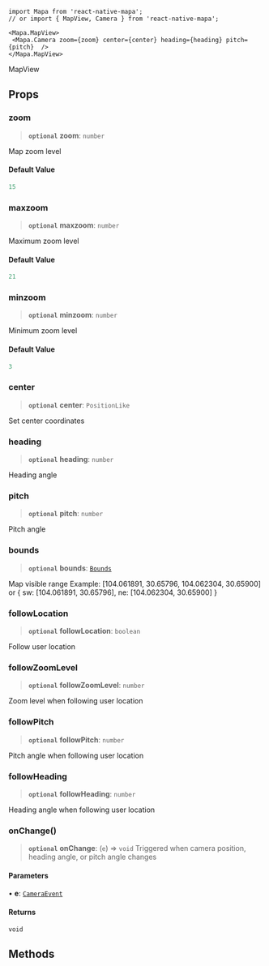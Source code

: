 ```tsx
import Mapa from 'react-native-mapa';
// or import { MapView, Camera } from 'react-native-mapa';

<Mapa.MapView>
 <Mapa.Camera zoom={zoom} center={center} heading={heading} pitch={pitch}  />
</Mapa.MapView>
```
MapView

## Props
### zoom

> **`optional`** **zoom**: `number`

Map zoom level

#### Default Value

```ts
15
```

### maxzoom

> **`optional`** **maxzoom**: `number`

Maximum zoom level

#### Default Value

```ts
21
```

### minzoom

> **`optional`** **minzoom**: `number`

Minimum zoom level

#### Default Value

```ts
3
```

### center

> **`optional`** **center**: `PositionLike`

Set center coordinates

### heading

> **`optional`** **heading**: `number`

Heading angle

### pitch

> **`optional`** **pitch**: `number`

Pitch angle

### bounds

> **`optional`** **bounds**: [`Bounds`](./Bounds.md)

Map visible range
Example: [104.061891, 30.65796, 104.062304, 30.65900]
or \{ sw: [104.061891, 30.65796], ne: [104.062304, 30.65900] \}

### followLocation

> **`optional`** **followLocation**: `boolean`

Follow user location

### followZoomLevel

> **`optional`** **followZoomLevel**: `number`

Zoom level when following user location

### followPitch

> **`optional`** **followPitch**: `number`

Pitch angle when following user location

### followHeading

> **`optional`** **followHeading**: `number`

Heading angle when following user location

### onChange()

> **`optional`** **onChange**: (`e`) => `void`
Triggered when camera position, heading angle, or pitch angle changes
#### Parameters

• **e**: [`CameraEvent`](./CameraEvent.md)

#### Returns

`void`

## Methods
